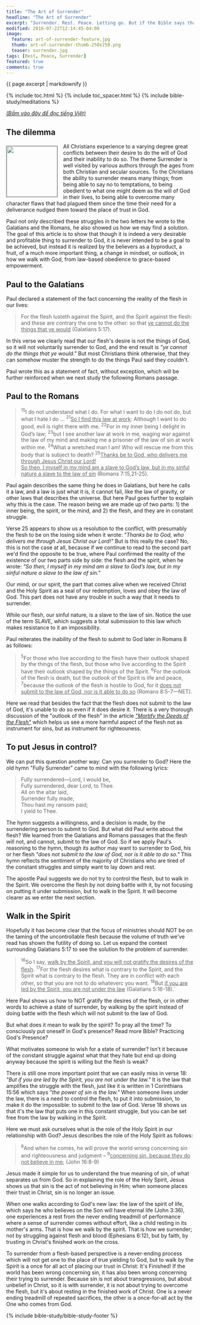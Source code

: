 ```yaml
---
title: "The Art of Surrender"
headline: "The Art of Surrender"
excerpt: "Surrender. Rest. Peace. Letting go. But if the Bible says that the flesh desires what is contrary to the Spirit, then how can you surrender to God?"
modified: 2016-07-22T12:14:45-04:00
image: 
  feature: art-of-surrender-feature.jpg
  thumb: art-of-surrender-thumb-250x250.png
  teaser: surrender.jpg
tags: [Rest, Peace, Surrender]
featured: true
comments: true
---
```

<!--more-->

<!-- ##################### PLACEHOLDER ################### -->

{{ page.excerpt | markdownify }}

{% include toc.html %}
{% include toc_spacer.html %}
{% include bible-study/meditations %}

<em><a href="{{ site.url }}/viet-articles/dau-phuc-Chua/">(Bấm vào đây để đọc tiếng Việt)</a></em>

## The dilemma

<div>
<p>
<img alt src="{{ site.baseurl }}/assets/images/surrender.jpg" style="border: 1px solid #666666; margin: 7px 15px 0px 0px; max-width: 100%; height: 136px; padding: 0px; float: left;">
All Christians experience to a varying degree great conflicts between their desire to do the will of God and their inability to do so. The theme Surrender is well visited by various authors through the ages from both Christian and secular sources. To the Christians the ability to surrender means many things; from being able to say no to temptations, to being obedient to what one might deem as the will of God in their lives, to being able to overcome many character flaws that had plagued them since the time their need for a deliverance nudged them toward the place of trust in God.

</p>
</div>
<!-- ##################### PLACEHOLDER ###################-->

Paul not only described these struggles in the two letters he wrote to the Galatians and the Romans, he also showed us how we may find a solution. The goal of this article is to show that though it is indeed a very desirable and profitable thing to surrender to God, it is never intended to be a goal to be achieved, but instead it is realized by the believers as a byproduct, a fruit, of a much more important thing, a change in mindset, or outlook, in how we walk with God, from law-based obedience to grace-based empowerment.

## Paul to the Galatians

Paul declared a statement of the fact concerning the reality of the flesh in our lives:

> For the flesh lusteth against the Spirit, and the Spirit against the flesh: and these are contrary the one to the other: so that <u>ye cannot do the things that ye would</u> (Galatians 5:17).

In this verse we clearly read that our flesh's desire is not the things of God, so it will not voluntarily surrender to God, and the end result is *"ye cannot do the things that ye would."* But most Christians think otherwise, that they can somehow muster the strength to do the things Paul said they couldn't.

Paul wrote this as a statement of fact, without exception, which will be further reinforced when we next study the following Romans passage.

## Paul to the Romans

> <sup>15</sup>I do not understand what I do. For what I want to do I do not do, but what I hate I do ... <sup>21</sup><u>So I find this law at work</u>: Although I want to do good, evil is right there with me. <sup>22</sup>For in my inner being I delight in God’s law; <sup>23</sup>but I see another law at work in me, waging war against the law of my mind and making me a prisoner of the law of sin at work within me. <sup>24</sup>What a wretched man I am! Who will rescue me from this body that is subject to death? <sup>25</sup><u>Thanks be to God, who delivers me through Jesus Christ our Lord!</u> <br /><u>So then, I myself in my mind am a slave to God’s law, but in my sinful nature a slave to the law of sin</u> (Romans 7:15,21-25).

Paul again describes the same thing he does in Galatians, but here he calls it a law, and a law is just what it is, it cannot fail, like the law of gravity, or other laws that describes the universe. But here Paul goes further to explain why this is the case. The reason being we are made up of two parts: 1) the inner being, the spirit, or the mind, and 2) the flesh, and they are in constant struggle.

Verse 25 appears to show us a resolution to the conflict, with presumably the flesh to be on the losing side when it wrote: *"Thanks be to God, who delivers me through Jesus Christ our Lord!"* But is this really the case? No, this is not the case at all, because if we continue to read to the second part we'd find the opposite to be true, where Paul confirmed the reality of the existence of our two parts side by side: the flesh and the spirit, when he wrote: *"So then, I myself in my mind am a slave to God’s law, but in my sinful nature a slave to the law of sin."*

Our mind, or our spirit, the part that comes alive when we received Christ and the Holy Spirit as a seal of our redemption, loves and obey the law of God. This part does not have any trouble in such a way that it needs to surrender.

While our flesh, our sinful nature, is a slave to the law of sin. Notice the use of the term SLAVE, which suggests a total submission to this law which makes resistance to it an impossibility.

Paul reiterates the inability of the flesh to submit to God later in Romans 8 as follows:

>  <sup>5</sup>For those who live according to the flesh have their outlook shaped by the things of the flesh, but those who live according to the Spirit have their outlook shaped by the things of the Spirit.  <sup>6</sup>For the outlook of the flesh is death, but the outlook of the Spirit is life and peace,  <sup>7</sup>because the outlook of the flesh is hostile to God, for it <u>does not submit to the law of God, nor is it able to do so</u> (Romans 8:5-7&mdash;NET).

Here we read that besides the fact that the flesh does not submit to the law of God, it's unable to do so even if it does desire it. There is a very thorough discussion of the "outlook of the flesh" in the article <a href="{{ site.url }}/bible-topics/meditations/put-to-death-the-deeds-of-the-body/"><em>"<u>Mortify the Deeds of the Flesh</u>"</em></a> which helps us see a more harmful aspect of the flesh not as instrument for sins, but as instrument for righteouness.

## To put Jesus in control?

We can put this question another way: Can you surrender to God? Here the old hymn "Fully Surrender" came to mind with the following lyrics:

> Fully surrendered—Lord, I would be,<br />
Fully surrendered, dear Lord, to Thee.<br />
All on the altar laid,<br />
Surrender fully made,<br />
Thou hast my ransom paid;<br />
I yield to Thee.

The hymn suggests a willingness, and a decision is made, by the surrendering person to submit to God. But what did Paul write about the flesh? We learned from the Galatians and Romans passages that the flesh will not, and cannot, submit to the law of God. So if we apply Paul's reasoning to the hymn, though its author may want to surrender to God, his or her flesh *"does not submit to the law of God, nor is it able to do so."* This hymn reflects the sentiment of the majority of Christians who are tired of the constant struggles and simply want to lay down and rest.

The apostle Paul suggests we do not try to control the flesh, but to walk in the Spirit. We overcome the flesh by not doing battle with it, by not focusing on putting it under submission, but to walk in the Spirit. It will become clearer as we enter the next section.

## Walk in the Spirit

Hopefully it has become clear that the focus of ministries should NOT be on the taming of the uncontrollable flesh because the volume of truth we've read has shown the futility of doing so. Let us expand the context surrounding Galatians 5:17 to see the solution fo the problem of surrender.

> <sup>16</sup>So I say, <u>walk by the Spirit, and you will not gratify the desires of the flesh</u>. <sup>17</sup>For the flesh desires what is contrary to the Spirit, and the Spirit what is contrary to the flesh. They are in conflict with each other, so that you are not to do whateverc you want. <sup>18</sup>But <u>if you are led by the Spirit, you are not under the law</u> (Galatians 5:16-18).`

Here Paul shows us how to NOT gratify the desires of the flesh, or in other words to achieve a state of surrender, by walking by the spirit instead of doing battle with the flesh which will not submit to the law of God.

But what does it mean to walk by the spirit? To pray all the time? To consciously put oneself in God's presence? Read more Bible? Practicing God's Presence?

What motivates someone to wish for a state of surrender? Isn't it because of the constant struggle against what that they hate but end up doing anyway because the spirit is willing but the flesh is weak?

There is still one more important point that we can easily miss in verse 18: *"But if you are led by the Spirit, you are not under the law."* It is the law that amplifies the struggle with the flesh, just like it is written in 1 Corinthians 15:56 which says *"the power of sin is the law."* When someone lives under the law, there is a need to control the flesh, to put it into submission, to make it do the impossible: to submit to the law of God. Verse 18 shows us that it's the law that puts one in this constant struggle, but you can be set free from the law by walking in the Spirit.

Here we must ask ourselves what is the role of the Holy Spirit in our relationship with God? Jesus describes the role of the Holy Spirit as follows:

> <sup>8</sup>And when he comes, he will prove the world wrong concerning sin and righteousness and judgment – <sup>9</sup><u>concerning sin, because they do not believe in me</u>; (John 16:8-9)

Jesus made it simple for us to understand the true meaning of sin, of what separates us from God. So in explaining the role of the Holy Spirit, Jesus shows us that sin is the act of not believing in Him; when someone places their trust in Christ, sin is no longer an issue.

When one walks according to God's new law: the law of the spirit of life, which says he who believes on the Son will have eternal life (John 3:36), one experiences a rest from the never ending treadmill of performance where a sense of surrender comes without effort, like a child resting in its mother's arms. That is how we walk by the spirit. That is how we surrender; not by struggling against flesh and blood (Ephesians 6:12), but by faith, by trusting in Christ's finished work on the cross.

To surrender from a flesh-based perspective is a never-ending process which will not get one to the place of true yielding to God, but to walk by the Spirit is a once for all act of placing our trust in Christ: It's Finished! If the world has been wrong concerning sin, it has also been wrong concerning their trying to surrender. Because sin is not about transgressions, but about unbelief in Christ, so it is with surrender, it is not about trying to overcome the flesh, but it's about resting in the finished work of Christ. One is a never ending treadmill of repeated sacrifices, the other is a once-for-all act by the One who comes from God.

{% include bible-study/bible-study-footer %}


